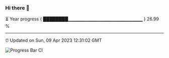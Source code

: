 ### Hi there 👋

⏳ Year progress { ████████▁▁▁▁▁▁▁▁▁▁▁▁▁▁▁▁▁▁▁▁▁▁ } 26.99 %

---

⏰ Updated on Sun, 09 Apr 2023 12:31:02 GMT

![Progress Bar CI](https://github.com/ZhaoGui/ZhaoGui/workflows/Progress%20Bar%20CI/badge.svg)
